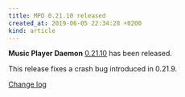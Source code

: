 ```yaml
---
title: MPD 0.21.10 released
created_at: 2019-06-05 22:34:28 +0200
kind: article
---
```


**Music Player Daemon**
[0.21.10](/download/mpd/0.21/mpd-0.21.10.tar.xz)
has been released.

This release fixes a crash bug introduced in 0.21.9.

[Change log](https://raw.githubusercontent.com/MusicPlayerDaemon/MPD/v0.21.10/NEWS)
